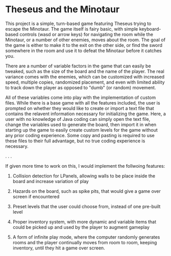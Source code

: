 # Theseus and the Minotaur

This project is a simple, turn-based game featuring Theseus trying to escape the Minotaur. 
The game itself is fairy basic, with simple keyboard-based controls (wasd or arrow keys) for 
navigating the room while the Minotaur, or a number of other enemies, moves about the room. 
The goal of the game is either to make it to the exit on the other side, or find the sword 
somewhere in the room and use it to defeat the Minotaur before it catches you.

There are a number of variable factors in the game that can easily be tweaked, such as the 
size of the board and the name of the player. The real variance comes with the enemies, which 
can be customized with increased speed, multiple copies, randomized placement, and even with 
limited ability to track down the player as opposed to "dumb" (or random) movement.

All of these variables come into play with the implementation of custom files. While there is 
a base game with all the features included, the user is prompted on whether they would like to 
create or import a text file that contains the relavent information necessary for initializing 
the game. Here, a user with no knowledge of Java coding can simply open the text file, change
the variables used to generate the board, then import it in when starting up the game to easily
create custom levels for the game without any prior coding experience. Some copy and pasting is 
required to use these files to their full advantage, but no true coding experience is necessary.

. . .

If given more time to work on this, I would implement the follwoing features:

  1. Collision detection for LPanels, allowing walls to be place inside the board and increase
     variation  of play
     
  2. Hazards on the board, such as spike pits, that would give a game over screen if encountered
  
  3. Preset levels that the user could choose from, instead of one pre-built level
  
  4. Proper inventory system, with more dynamic and variable items that could be picked up
     and used by the player to augment gameplay
     
  5. A form of infinite play mode, where the computer randomly generates rooms and the player 
     continually moves from room to room, keeping inventory, until they hit a game over screen.
